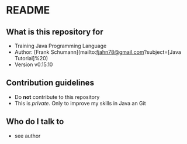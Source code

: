 # README

## What is this repository for

*   Training Java Programming Language
*   Author: [Frank Schumann](mailto:fjahn78@gmail.com?subject=[Java Tutorial]%20)
*   Version v0.15.10

## Contribution guidelines

*   Do __not__ contribute to this repository
*   This is _private_. Only to improve my skills in Java an Git

## Who do I talk to

*   see author
